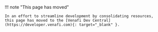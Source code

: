 !!! note "This page has moved"

    In an effort to streamline development by consolidating resources, this page has moved to the [Venafi Dev Central](https://developer.venafi.com){: target="_blank" }.

